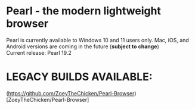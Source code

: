 # Pearl - the modern lightweight browser
Pearl is currently available to Windows 10 and 11 users only. Mac, iOS, and Android versions are coming in the future (****subject to change****) <br>
Current release: Pearl 19.2
# LEGACY BUILDS AVAILABLE:
(https://github.com/ZoeyTheChicken/Pearl-Browser)[ZoeyTheChicken/Pearl-Browser]
